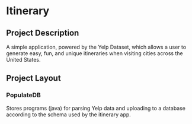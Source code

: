 # Itinerary 

## Project Description
A simple application, powered by the Yelp Dataset, which allows a user to 
generate easy, fun, and unique itineraries when visiting cities across the 
United States. 

## Project Layout
### PopulateDB
Stores programs (java) for parsing Yelp data and uploading to a database 
according to the schema used by the itinerary app.

